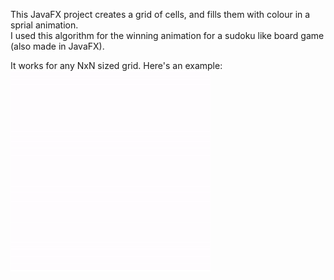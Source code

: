 This JavaFX project creates a grid of cells, and fills them with colour in a sprial animation.<br>
I used this algorithm for the winning animation for a sudoku like board game (also made in JavaFX).

It works for any NxN sized grid.
Here's an example:<br>
![](example.gif)